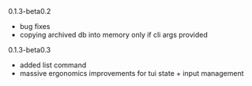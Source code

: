 0.1.3-beta0.2
- bug fixes
- copying archived db into memory only if cli args provided

0.1.3-beta0.3
- added list command
- massive ergonomics improvements for tui state + input management
